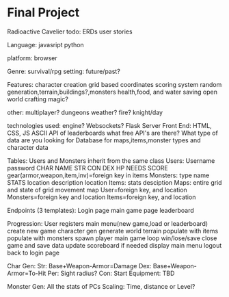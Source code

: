 # Final	Project
Radioactive Cavelier
todo:
	ERDs
	user stories

Language:
	javasript
	python


platform:
	browser

Genre:
	survival/rpg
	setting: future/past?


Features:
	character creation
	grid based coordinates
	scoring system
	random generation,terrain,buildings?,monsters
	health,food, and water
	saving
	open world
	crafting
	magic?


other:
	multiplayer?
	dungeons
	weather?
	fire?
	knight/day

technologies used:
	engine?
	Websockets?
	Flask Server
	Front End: HTML, CSS, JS
	ASCII
	API of leaderboards
	what free API's are there?
	What type of data are you looking for
	Database for maps,items,monster types and character data

Tables:
Users and Monsters inherit from the same class
	Users:
		Username
		password
		CHAR NAME
		STR
		CON
		DEX
		HP
		NEEDS
		SCORE
		gear(armor,weapon,item,inv)=foreign key  in items
	Monsters:
		type
		name
		STATS
		location
		description
		location
	Items:
		stats
		desciption
	Maps:
		entire grid and state of grid
		movement map
		User=foreign key, and location
		Monsters=foreign key and location
		Items=foreign key, and location

Endpoints (3 templates):
	Login page
	main game page
	leaderboard

Progression:
	User registers
	main menu(new game,load or leaderboard)
	create new game
	character gen
	generate world terrain
	populate with items 
	populate with monsters
	spawn player
	main game loop
	win/lose/save
	close game and save data
	update scoreboard if needed
	display main menu
	logout
	back to login page

Char Gen:
	Str: Base+Weapon-Armor=Damage
	Dex: Base+Weapon-Armor=To-Hit
	Per: Sight radius?
	Con: 
	Start Equipment: TBD

Monster Gen:
	All the stats of PCs
	Scaling: Time, distance or Level?
